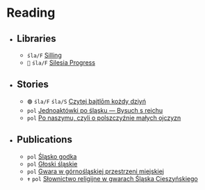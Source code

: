 # Reading

- ## Libraries

  - `śla/F` [Silling](https://silling.org/ksionzki/)
  - `🧩` `śla/F` [Silesia Progress](https://www.silesiaprogress.com/)

- ## Stories

  - `🟢` `śla/F` `śla/S` [Czytej bajtlōm kożdy dziyń](https://instytutkorfantego.pl/wp-content/uploads/2019/11/czytej_bajtlom.pdf)
  - `pol` [Jednoaktówki po śląsku — Bysuch s reichu](https://www.mbpsiemianowice.pl/static/upload/store/Jednoaktowki_po_slasku/2012_-_Jednoaktowki_po_slasku_-_Bysuch_s_Reichu.pdf)
  - `pol` [Po naszymu, czyli o polszczyźnie małych ojczyzn](https://ore.edu.pl/wp-content/uploads/2025/02/po-naszymu-czyli-o-polszczyznie-malych-ojczyzn.-wybor-tekstow-do-edukacji-regionalnej.-teksty-slaskie-1.pdf)
 
- ## Publications

  - `pol` [Śląsko godka](https://www.sjikp.us.edu.pl/wp-content/uploads/2021/03/e-Godka.pdf)
  - `pol` [Głoski śląskie](https://slaskiportal.us.edu.pl/wp-content/uploads/2025/03/Gloski-slaskie-Jolanta-Tambor-Marcin-Maciolek.pdf)
  - `pol` [Gwara w górnośląskiej przestrzeni miejskiej](https://journals.akademicka.pl/lv/article/view/279/4015)
  - `✝️` `pol` [Słownictwo religijne w gwarach Śląska Cieszyńskiego](https://www.researchgate.net/publication/291724143_Slownictwo_religijne_w_gwarach_Slaska_Cieszynskiego_Religious_vocabulary_in_the_sub-dialects_of_Cieszyn_Silesia)
